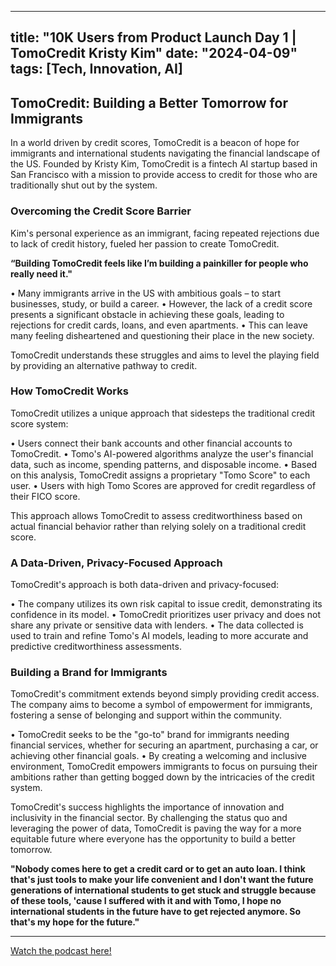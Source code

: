 
---
title: "10K Users from Product Launch Day 1 | TomoCredit Kristy Kim"
date: "2024-04-09"
tags: [Tech, Innovation, AI]
---

## TomoCredit: Building a Better Tomorrow for Immigrants

In a world driven by credit scores, TomoCredit is a beacon of hope for immigrants and international students navigating the financial landscape of the US. Founded by Kristy Kim, TomoCredit is a fintech AI startup based in San Francisco with a mission to provide access to credit for those who are traditionally shut out by the system.

### Overcoming the Credit Score Barrier

Kim's personal experience as an immigrant, facing repeated rejections due to lack of credit history, fueled her passion to create TomoCredit.  

**“Building TomoCredit feels like I’m building a painkiller for people who really need it."**

• Many immigrants arrive in the US with ambitious goals – to start businesses, study, or build a career. 
• However, the lack of a credit score presents a significant obstacle in achieving these goals, leading to rejections for credit cards, loans, and even apartments. 
• This can leave many feeling disheartened and questioning their place in the new society.

TomoCredit understands these struggles and aims to level the playing field by providing an alternative pathway to credit.

### How TomoCredit Works

TomoCredit utilizes a unique approach that sidesteps the traditional credit score system:

• Users connect their bank accounts and other financial accounts to TomoCredit.
• Tomo's AI-powered algorithms analyze the user's financial data, such as income, spending patterns, and disposable income.
• Based on this analysis, TomoCredit assigns a proprietary "Tomo Score" to each user.
• Users with high Tomo Scores are approved for credit regardless of their FICO score.

This approach allows TomoCredit to assess creditworthiness based on actual financial behavior rather than relying solely on a traditional credit score. 

### A Data-Driven, Privacy-Focused Approach

TomoCredit's approach is both data-driven and privacy-focused:

• The company utilizes its own risk capital to issue credit, demonstrating its confidence in its model.
• TomoCredit prioritizes user privacy and does not share any private or sensitive data with lenders.
• The data collected is used to train and refine Tomo's AI models, leading to more accurate and predictive creditworthiness assessments.

### Building a Brand for Immigrants

TomoCredit's commitment extends beyond simply providing credit access.  The company aims to become a symbol of empowerment for immigrants, fostering a sense of belonging and support within the community.

• TomoCredit seeks to be the "go-to" brand for immigrants needing financial services, whether for securing an apartment, purchasing a car, or achieving other financial goals.
• By creating a welcoming and inclusive environment, TomoCredit empowers immigrants to focus on pursuing their ambitions rather than getting bogged down by the intricacies of the credit system.

TomoCredit's success highlights the importance of innovation and inclusivity in the financial sector. By challenging the status quo and leveraging the power of data, TomoCredit is paving the way for a more equitable future where everyone has the opportunity to build a better tomorrow.

**"Nobody comes here to get a credit card or to get an auto loan. I think that's just tools to make your life convenient and I don't want the future generations of international students to get stuck and struggle because of these tools, 'cause I suffered with it and with Tomo, I hope no international students in the future have to get rejected anymore. So that's my hope for the future."**

---
        




<a href="https://youtube.com/watch?v=JiSjMKptCKY" target="_blank">Watch the podcast here!</a>
